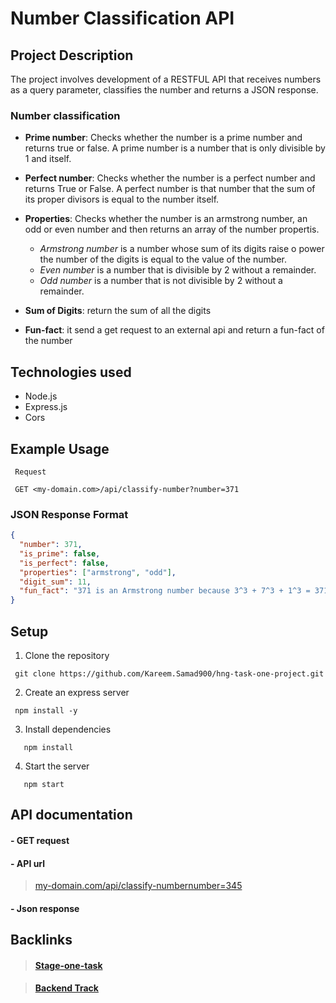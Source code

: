 # Number Classification API

## Project Description

The project involves development of a RESTFUL API that receives numbers as a query parameter, classifies the number and returns a JSON response.

### Number classification

- **Prime number**: Checks whether the number is a prime number and returns true or false. A prime number is a number that is only divisible by 1 and itself.
- **Perfect number**: Checks whether the number is a perfect number and returns True or False. A perfect number is that number that the sum of its proper divisors is equal to the number itself.
- **Properties**: Checks whether the number is an armstrong number, an odd or even number and then returns an array of the number propertis.

  - _Armstrong number_ is a number whose sum of its digits raise o power the number of the digits is equal to the value of the number.
  - _Even number_ is a number that is divisible by 2 without a remainder.
  - _Odd number_ is a number that is not divisible by 2 without a remainder.

- **Sum of Digits**: return the sum of all the digits
- **Fun-fact**: it send a get request to an external api and return a fun-fact of the number

## Technologies used

- Node.js
- Express.js
- Cors

## Example Usage

```text
 Request

 GET <my-domain.com>/api/classify-number?number=371
```

### JSON Response Format

```json
{
  "number": 371,
  "is_prime": false,
  "is_perfect": false,
  "properties": ["armstrong", "odd"],
  "digit_sum": 11,
  "fun_fact": "371 is an Armstrong number because 3^3 + 7^3 + 1^3 = 371"
}
```

## Setup

1. Clone the repository
  ```
   git clone https://github.com/Kareem.Samad900/hng-task-one-project.git
```

2. Create an express server
 ```
  npm install -y
```

3. Install dependencies
```
   npm install
```

4. Start the server
```
   npm start
```

## API documentation

#### - GET request

#### - API url

> [my-domain.com/api/classify-numbernumber=345](my-domain.com/api/classify-numbernumber=345)

#### - Json response

## Backlinks

> #### [Stage-one-task](https://hng12.slack.com/archives/C08B3UKM0QN)

> #### [Backend Track](https://hng12.slack.com/archives/C088XGSSWVC)
